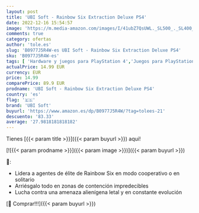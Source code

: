 ```yaml
---
layout: post
title: 'UBI Soft - Rainbow Six Extraction Deluxe PS4'
date: 2022-12-16 15:54:57
image: 'https://m.media-amazon.com/images/I/41ubZ7QsUWL._SL500_._SL400_.jpg'
comments: true
category: ofertas
author: 'tole.es'
slug: 'B0977J5R4W-es UBI Soft - Rainbow Six Extraction Deluxe PS4'
sku: 'B0977J5R4W-es'
tags: [ 'Hardware y juegos para PlayStation 4','Juegos para PlayStation 4','Videojuegos','ps4','ubi soft','🇪🇸', ]
actualPrice: 14.99 EUR
currency: EUR
price: 14.99
comparePrice: 89.9 EUR
prodname: 'UBI Soft - Rainbow Six Extraction Deluxe PS4'
country: 'es'
flag: '🇪🇸'
brand: 'UBI Soft'
buyurl: 'https://www.amazon.es/dp/B0977J5R4W/?tag=tolees-21'
descuento: '83.33'
average: '27.9818181818182'
---
```


Tienes [{{< param title >}}]({{< param buyurl >}}) aqui!

[![{{< param prodname >}}]({{< param image >}})]({{< param buyurl >}})

🔎:

- Lidera a agentes de élite de Rainbow Six en modo cooperativo o en solitario
- Arriésgalo todo en zonas de contención impredecibles
- Lucha contra una amenaza alienígena letal y en constante evolución

[🛒 Comprar!!!]({{< param buyurl >}})
